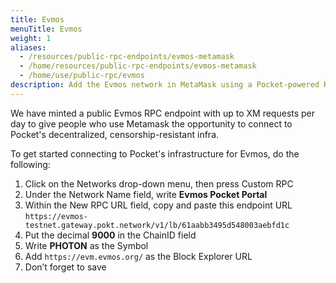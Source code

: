 ```yaml
---
title: Evmos
menuTitle: Evmos
weight: 1
aliases:
  - /resources/public-rpc-endpoints/evmos-metamask
  - /home/resources/public-rpc-endpoints/evmos-metamask
  - /home/use/public-rpc/evmos
description: Add the Evmos network in MetaMask using a Pocket-powered RPC endpoint.
---
```



We have minted a public Evmos RPC endpoint with up to XM requests per day to give people who use Metamask the opportunity to connect to Pocket's decentralized, censorship-resistant infra.

To get started connecting to Pocket's infrastructure for Evmos, do the following:

1. Click on the Networks drop-down menu, then press Custom RPC
2. Under the Network Name field, write **Evmos Pocket Portal**
3. Within the New RPC URL field, copy and paste this endpoint URL `https://evmos-testnet.gateway.pokt.network/v1/lb/61aabb3495d548003aebfd1c`
4. Put the decimal **9000** in the ChainID field
5. Write **PHOTON** as the Symbol
6. Add `https://evm.evmos.org/` as the Block Explorer URL
7. Don’t forget to save
